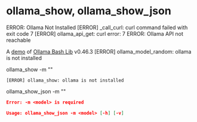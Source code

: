 # ollama_show, ollama_show_json
ERROR: Ollama Not Installed
[ERROR] _call_curl: curl command failed with exit code 7
[ERROR] ollama_api_get: curl error: 7
ERROR: Ollama API not reachable

A [demo](../README.md#demos) of [Ollama Bash Lib](https://github.com/attogram/ollama-bash-lib) v0.46.3
[ERROR] ollama_model_random: ollama is not installed

ollama_show -m ""

```
[ERROR] ollama_show: ollama is not installed
```


ollama_show_json -m ""

```json
Error: -m <model> is required

Usage: ollama_show_json -m <model> [-h] [-v]
```
